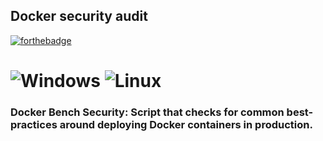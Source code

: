 
## Docker security audit
[![forthebadge](https://forthebadge.com/images/badges/made-with-python.svg)](https://forthebadge.com) 

![Windows](https://img.shields.io/badge/Windows-0078D6?style=for-the-badge&logo=windows&logoColor=white) ![Linux](https://img.shields.io/badge/Linux-FCC624?style=for-the-badge&logo=linux&logoColor=black)
============================================================================================
### Docker Bench Security: Script that checks for common best-practices around deploying Docker containers in production.
